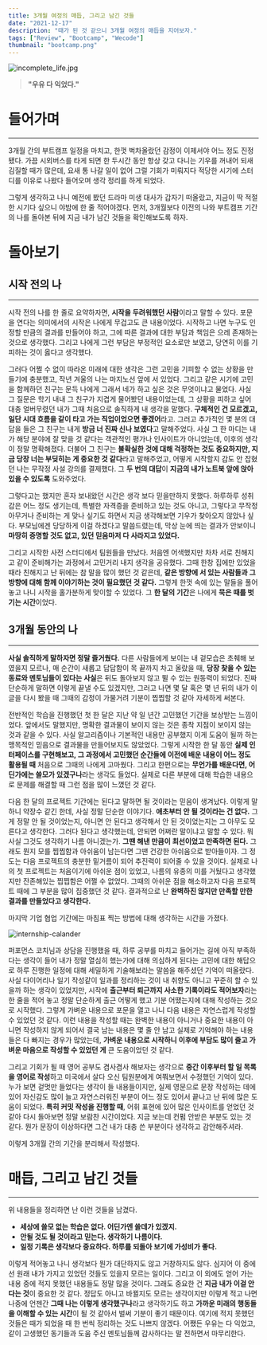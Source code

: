 ```yaml
---
title: 3개월 여정의 매듭, 그리고 남긴 것들
date: "2021-12-17"
description: "때가 된 것 같으니 3개월 여정의 매듭을 지어보자."
tags: ["Review", "Bootcamp", "Wecode"]
thumbnail: "bootcamp.png"
---
```


![incomplete_life.jpg](/images/posts/bootcamp-review/incomplete_life.jpg)

> **"우유 다 익었다."**

# 들어가며

---

3개월 간의 부트캠프 일정을 마치고, 한껏 벅차올랐던 감정이 이제서야 어느 정도 진정됐다. 가끔 시외버스를 타게 되면 한 두시간 동안 항상 갖고 다니는 기우를 꺼내어 되새김질할 때가 많은데, 요새 통 나갈 일이 없어 그럴 기회가 미뤄지다 적당한 시기에 스터디를 이유로 나왔다 들어오며 생각 정리를 하게 되었다.

그렇게 생각하고 나니 예전에 봤던 드라마 미생 대사가 갑자기 떠올랐고, 지금이 딱 적절한 시기다 싶으니 야밤에 한 줄 적어야겠다. 먼저, 3개월보다 이전의 나와 부트캠프 기간의 나를 돌아본 뒤에 지금 내가 남긴 것들을 확인해보도록 하자.

# 돌아보기

## 시작 전의 나

---

시작 전의 나를 한 줄로 요약하자면, **시작을 두려워했던 사람**이라고 말할 수 있다. 포문을 연다는 의미에서의 시작은 나에게 무겁고도 큰 내용이었다. 시작하고 나면 누구도 인정할 만큼의 결과를 만들어야 하고, 그에 따른 결과에 대한 부담과 책임은 으레 존재하는 것으로 생각했다. 그리고 나에게 그런 부담은 부정적인 요소로만 보였고, 당연히 이를 기피하는 것이 옳다고 생각했다.

그러다 어쩔 수 없이 따라온 미래에 대한 생각은 그런 고민을 기피할 수 없는 상황을 만들기에 충분했고, 작년 겨울의 나는 마지노선 앞에 서 있었다. 그리고 같은 시기에 고민을 함께하던 친구는 문득 나에게 그래서 네가 하고 싶은 것은 무엇이냐고 물었다. 사실 그 질문은 학기 내내 그 친구가 지겹게 물어봤던 내용이었는데, 그 상황을 피하고 싶어 대충 얼버무렸던 내가 그때 처음으로 솔직하게 내 생각을 말했다. **구체적인 건 모르겠고, 일단 시대 흐름을 같이 타고 가는 직업이었으면 좋겠어**라고. 그러고 추가적인 몇 분의 대답을 들은 그 친구는 내게 **방금 너 진짜 신나 보였다**고 말해주었다. 사실 그 한 마디는 내가 해당 분야에 잘 맞을 것 같다는 객관적인 평가나 인사이트가 아니었는데, 이후의 생각이 정말 명확해졌다. 더불어 그 친구는 **불확실한 것에 대해 걱정하는 것도 중요하지만, 지금 당장 너는 부딪히는 게 중요한 것 같다**라고 말해주었고, 어떻게 시작할지 감도 안 잡혔던 나는 무작정 사설 강의를 결제했다. 그 **두 번의 대답**이 **지금의 내가 노트북 앞에 앉아있을 수 있도록** 도와주었다.

그렇다고는 했지만 혼자 보내왔던 시간은 생각 보다 믿을만하지 못했다. 하루하루 성취감은 어느 정도 생기는데, 특별한 자격증을 준비하고 있는 것도 아니고, 그렇다고 무작정 아무거나 준비하는 게 맞나 싶기도 하면서 지금 생각해보면 기우가 찾아오지 않았나 싶다. 부모님에겐 당당하게 이걸 하겠다고 말씀드렸는데, 막상 눈에 띄는 결과가 안보이니 **마땅히 증명할 것도 없고, 있던 믿음마저 다 사라지고 있었다.**

그리고 시작한 사전 스터디에서 팀원들을 만났다. 처음엔 어색했지만 차차 서로 친해지고 같이 준비해가는 과정에서 고민거리 내지 생각을 공유했다. 그때 한창 집에만 있었을 때라 친해지고 난 뒤에는 참 말을 많이 했던 것 같은데, **같은 방향에 서 있는 사람들과 그 방향에 대해 함께 이야기하는 것이 필요했던 것 같다.** 그렇게 한껏 속에 있는 말들을 풀어 놓고 나니 시작을 홀가분하게 맞이할 수 있었다. 그 **한 달의 기간**은 나에게 **묵은 때를 벗기는 시간**이었다.

## 3개월 동안의 나

---

**사실 솔직하게 말하자면 정말 즐거웠다.** 다른 사람들에게 보이는 내 겉모습은 초췌해 보였을지 모르나, 매 순간이 새롭고 답답함이 목 끝까지 차고 올랐을 때, **당장 찾을 수 있는 동료와 멘토님들이 있다는 사실**은 뒤도 돌아보지 않고 뛸 수 있는 원동력이 되었다. 진짜 단순하게 말하면 이렇게 끝낼 수도 있겠지만, 그러고 나면 몇 달 혹은 몇 년 뒤의 내가 이 글을 다시 봤을 때 그때의 감정이 가물거려 기분이 찝찝할 것 같아 자세하게 써본다.

전반적인 학습을 진행했던 첫 한 달은 지난 약 일 년간 고민했던 기간을 보상받는 느낌이었다. 앞에서도 말했지만, 명확한 결과물이 보이지 않는 것은 종착 지점이 보이지 않는 것과 같을 수 있다. 사실 알고리즘이나 기본적인 내용만 공부했지 이게 도움이 될까 하는 맹목적인 믿음으로 결과물을 만들어보지도 않았었다. 그렇게 시작한 한 달 동안 **실제 인터페이스를 구현해보고, 그 과정에서 고민했던 순간들에 이전에 배운 내용이 어느 정도 활용될 때** 처음으로 그때의 나에게 고마웠다. 그리고 한편으로는 **무언가를 배운다면, 어딘가에는 쓸모가 있겠구나**라는 생각도 들었다. 실제로 다른 부분에 대해 학습한 내용으로 문제를 해결할 때 그런 점을 많이 느꼈던 것 같다.

다음 한 달의 프로젝트 기간에는 된다고 말하면 될 것이라는 믿음이 생겨났다. 이렇게 말하니 약장수 같긴 한데, 사실 정말 단순한 이야기다. **애초부터 안 될 것이라는 건 없다.** 그게 정말 안 될 것이었는지, 아니면 안 된다고 생각해서 안 된 것이었는지는 그 아무도 모른다고 생각한다. 그러다 된다고 생각했는데, 안되면 어쩌란 말이냐고 말할 수 있다. 뭐 사실 그것도 생각하기 나름 아니겠는가. **그땐 해낸 만큼이 최선이었고 만족하면 된다.** 그래도 뭔지 모를 찝찝함과 아쉬움이 남는다면 그땐 건강한 아쉬움으로 받아들이자. 그 정도는 다음 프로젝트의 충분한 밑거름이 되어 추진력이 되어줄 수 있을 것이다. 실제로 나의 첫 프로젝트는 처음이기에 아쉬운 점이 있었고, 나름의 유종의 미를 거뒀다고 생각했지만 잔존해있는 찝찝함은 어쩔 수 없었다. 그때의 아쉬운 점을 해소하고자 다음 프로젝트 때에 그 부분을 많이 집중했던 것 같다. 결과적으로 난 **완벽하진 않지만 만족할 만한 결과를 만들었다고 생각한다.**

마지막 기업 협업 기간에는 마침표 찍는 방법에 대해 생각하는 시간을 가졌다.

![internship-calander](https://images.velog.io/images/acidity/post/742c180f-802c-4af6-ace9-0ba53ef20922/%E1%84%89%E1%85%B3%E1%84%8F%E1%85%B3%E1%84%85%E1%85%B5%E1%86%AB%E1%84%89%E1%85%A3%E1%86%BA%202021-12-08%20%E1%84%8B%E1%85%A9%E1%84%8C%E1%85%A5%E1%86%AB%202.44.12.png)

퍼포먼스 코치님과 상담을 진행했을 때, 하루 공부를 마치고 들어가는 길에 아직 부족하다는 생각이 들어 내가 정말 열심히 했는가에 대해 의심하게 된다는 고민에 대한 해답으로 하루 진행한 일정에 대해 세밀하게 기술해보라는 말씀을 해주셨던 기억이 떠올랐다. 사실 다이어리나 일기 작성같이 일과를 정리하는 것이 내 취향도 아니고 꾸준히 할 수 있을까 하는 생각이 있었지만, 시작에 **출근부터 퇴근까지 사소한 기록이라도 적어보자**라는 한 줄을 적어 놓고 정말 단순하게 출근 어떻게 했고 기분 어땠는지에 대해 작성하는 것으로 시작했다. 그렇게 가벼운 내용으로 포문을 열고 나니 다음 내용은 자연스럽게 작성할 수 있었던 것 같다. 이런 내용을 작성할 때는 완벽한 내용이 아니거나 중요한 내용이 아니면 작성하지 않게 되어서 결국 남는 내용은 몇 줄 안 남고 실제로 기억해야 하는 내용들은 다 빠지는 경우가 많았는데, **가벼운 내용으로 시작하니 이후에 부담도 많이 줄고 가벼운 마음으로 작성할 수 있었던 게** 큰 도움이었던 것 같다.

그리고 기회가 될 때 영어 공부도 겸사겸사 해보자는 생각으로 **중간 이후부터 할 일 목록을 영어로 작성**하고 미국에서 살다 오신 팀원분에게 여쭤보면서 수정했던 기억이 있다. 누가 보면 겉멋만 들었다는 생각이 들 내용들이지만, 실제 영문으로 문장 작성하는 데에 있어 자신감도 많이 늘고 자연스러워진 부분이 어느 정도 있어서 끝나고 난 뒤에 많은 도움이 되었다. **특히 커밋 작성을 진행할 때**, 어휘 표현에 있어 많은 인사이트를 얻었던 것 같아 다시 돌아보면 정말 보람찬 시간이었다. 지금 보는데 컨펌 안받은 부분도 있는 것 같다. 뭔가 문장이 이상하다면 그건 내가 대충 쓴 부분이다 생각하고 감안해주셔라.

이렇게 3개월 간의 기간을 분리해서 작성했다.

# 매듭, 그리고 남긴 것들

---

위 내용들을 정리하면 난 이런 것들을 남겼다.

- **세상에 쓸모 없는 학습은 없다. 어딘가엔 쓸데가 있겠지.**
- **안될 것도 될 것이라고 믿는다. 생각하기 나름이다.**
- **일정 기록은 생각보다 중요하다. 하루를 되돌아 보기에 가성비가 좋다.**

이렇게 적어놓고 나니 생각보다 뭔가 대단하지도 않고 거창하지도 않다. 심지어 이 중에선 원래 내가 가지고 있었던 것들도 있을지 모르는 일이다. 그리고 이 외에도 얻어 가는 내용 중에 적지 못했던 내용들도 정말 많을 것이다. 그래도 중요한 건 **지금 내가 이걸 안다는 것**이 중요한 것 같다. 정답도 아니고 바뀔지도 모르는 생각이지만 이렇게 적고 나면 나중에 언젠간 **그때 나는 이렇게 생각했구나**라고 생각하기도 하고 **가까운 미래의 행동들을 이해할 수 있는 시간**이 될 것 같아서 벌써 기분이 좋기 때문이다.
여기에 적지 못했던 것들은 때가 되었을 때 한 번씩 정리하는 것도 나쁘지 않겠다. 어쨌든 우유는 다 익었고, 같이 고생했던 동기들과 도움 주신 멘토님들께 감사하다는 말 전하면서 마무리한다.
